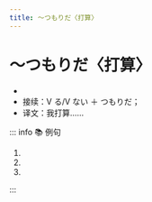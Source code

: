 ```yaml
---
title: ～つもりだ〈打算〉
---
```


# ～つもりだ〈打算〉

- <grammer-content sentence="意义： 表示**说话人（第一人称）**的打算、计划；" />
- 接续：Ⅴ る/Ⅴ ない ＋ つもりだ；
- 译文：我打算……

::: info :books: 例句

1. <grammer-content sentence='[今度/こんど]の[春節/しゅんせつ]にうちに**[帰る/かえる]つもりです**。' trans='我打算这次春节回家。' />
2. <grammer-content sentence='[冬休み/ふゆやすみ]には、[小説/しょうせつ]をたくさん**[読む/よむ]つもりです**。' trans='寒假打算读很多小说。' />
3. <grammer-content sentence='[明日/あした]からはタバコを**[吸わない/すわない]つもりだ**。' trans='从明天开始我打算戒烟。' />

:::
